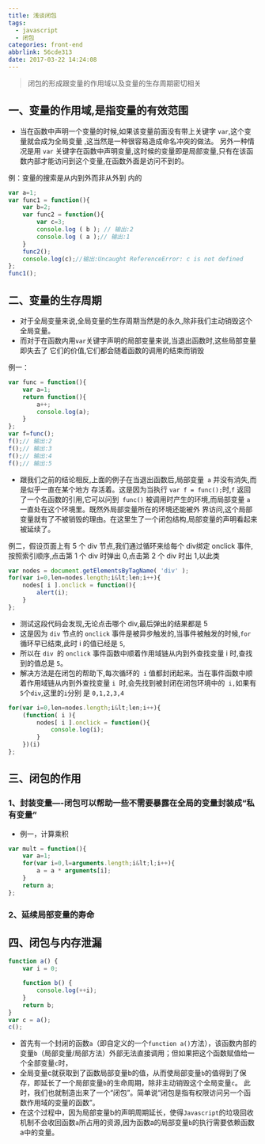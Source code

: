 ```yaml
---
title: 浅谈闭包
tags:
  - javascript
  - 闭包
categories: front-end
abbrlink: 56cde313
date: 2017-03-22 14:24:08
---
```


> 闭包的形成跟变量的作用域以及变量的生存周期密切相关

## 一、变量的作用域,是指变量的有效范围

- 当在函数中声明一个变量的时候,如果该变量前面没有带上关键字 `var`,这个变量就会成为全局变量 ,这当然是一种很容易造成命名冲突的做法。
另外一种情况是用 `var` 关键字在函数中声明变量,这时候的变量即是局部变量,只有在该函数内部才能访问到这个变量,在函数外面是访问不到的。

例：变量的搜索是从内到外而非从外到 内的

```js
var a=1;
var func1 = function(){ 
    var b=2;
    var func2 = function(){ 
        var c=3;
        console.log ( b ); // 输出:2 
        console.log ( a );// 输出:1
    }
    func2();
    console.log(c);//输出:Uncaught ReferenceError: c is not defined
}; 
func1();
```

## 二、变量的生存周期

- 对于全局变量来说,全局变量的生存周期当然是的永久,除非我们主动销毁这个全局变量。
- 而对于在函数内用` var `关键字声明的局部变量来说,当退出函数时,这些局部变量即失去了 它们的价值,它们都会随着函数的调用的结束而销毁

例一：

```js
var func = function(){ 
    var a=1;
    return function(){ 
        a++;
        console.log(a);
    } 
};
var f=func();
f();// 输出:2 
f();// 输出:3
f();// 输出:4
f();// 输出:5
```
- 跟我们之前的结论相反,上面的例子在当退出函数后,局部变量` a` 并没有消失,而是似乎一直在某个地方 存活着。这是因为当执行 `var f = func();`时,`f` 返回了一个名函数的引用,它可以问到` func()` 被调用时产生的环境,而局部变量 `a` 一直处在这个环境里。既然外局部变量所在的环境还能被外 界访问,这个局部变量就有了不被销毁的理由。在这里生了一个闭包结构,局部变量的声明看起来被延续了。

例二，假设页面上有 5 个 div 节点,我们通过循环来给每个 div绑定 onclick 事件,按照索引顺序,点击第 1 个 div 时弹出 0,点击第 2 个 div 时出 1,以此类

```js
var nodes = document.getElementsByTagName( 'div' );
for(var i=0,len=nodes.length;i&lt;len;i++){ 
    nodes[ i ].onclick = function(){
        alert(i); 
    }
};
```

- 测试这段代码会发现,无论点击哪个 div,最后弹出的结果都是 5
- 这是因为 `div` 节点的 `onclick` 事件是被异步触发的,当事件被触发的时候,`for`循环早已结束,此时 i 的值已经是 `5`,
- 所以在 `div `的 `onclick` 事件函数中顺着作用域链从内到外查找变量 i 时,查找到的值总是 `5`。
- 解决方法是在闭包的帮助下,每次循环的` i` 值都封闭起来。当在事件函数中顺着作用域链从内到外查找变量 `i `时,会先找到被封闭在闭包环境中的` i,`如果有` 5 `个`div`,这里的` i `分别 是 `0,1,2,3,4`

```js
for(var i=0,len=nodes.length;i&lt;len;i++){ 
    (function( i ){
        nodes[ i ].onclick = function(){ 
            console.log(i);
        } 
    })(i)
};
```

## 三、闭包的作用

### 1、封装变量—-闭包可以帮助一些不需要暴露在全局的变量封装成“私有变量”

- 例一，计算乘积

```js
var mult = function(){ 
    var a=1;
    for(var i=0,l=arguments.length;i&lt;l;i++){ 
        a = a * arguments[i];
    }
    return a; 
};
```
### 2、延续局部变量的寿命

## 四、闭包与内存泄漏

```js
function a() {
    var i = 0;

    function b() {
        console.log(++i);
    }
    return b;
}
var c = a();
c();
```

- 首先有一个封闭的函数`a`（即自定义的一个`function a()`方法），该函数内部的变量`b`（局部变量/局部方法）外部无法直接调用；但如果把这个函数赋值给一个全部变量`c`时，
- 全局变量c就获取到了函数局部变量b的值，从而使局部变量`b`的值得到了保存，即延长了一个局部变量`b`的生命周期，除非主动销毁这个全局变量`c`。
此时，我们也就制造出来了一个“闭包”。简单说“闭包是指有权限访问另一个函数作用域的变量的函数”。
- 在这个过程中，因为局部变量b的声明周期延长，使得`Javascript`的垃圾回收机制不会收回函数`a`所占用的资源,因为函数a的局部变量`b`的执行需要依赖函数a中的变量。
